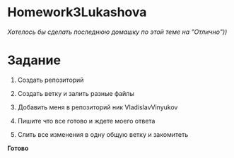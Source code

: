 # Homework3Lukashova

*Хотелось бы сделать последнюю домашку по этой теме на "Отлично"))*

# Задание

1) Создать репозиторий

2) Создать ветку и залить разные файлы

3) Добавить меня в репозиторий ник VladislavVinyukov

4) Пишите что все готово и ждете моего ответа

5) Слить все изменения в одну общую ветку и закомитеть

**Готово**
